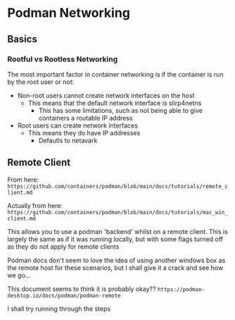# Podman Networking

## Basics

### Rootful vs Rootless Networking

The most important factor in container networking is if the container is run by the root user or not:

- Non-root users cannot create network interfaces on the host
    - This means that the default network interface is slirp4netns
        - This has some limitations, such as not being able to give containers a routable IP address
- Root users can create network interfaces
    - This means they do have IP addresses
        - Defautls to netavark

## Remote Client

From here: `https://github.com/containers/podman/blob/main/docs/tutorials/remote_client.md`

Actually from here: `https://github.com/containers/podman/blob/main/docs/tutorials/mac_win_client.md`

This allows you to use a podman 'backend' whilst on a remote client. This is largely the same as if it was running locally, but with some flags turned off as they do not apply for remote clients

Podman docs don't seem to love the idea of using another windows box as the remote host for these scenarios, but I shall give it a crack and see how we go...

This document seems to think it is probably okay?? `https://podman-desktop.io/docs/podman/podman-remote`

I shall try running through the steps
